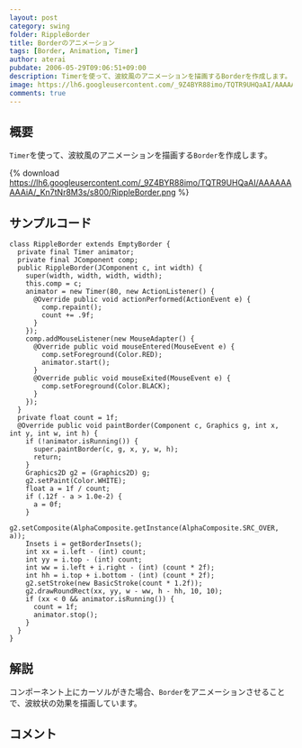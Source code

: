 ```yaml
---
layout: post
category: swing
folder: RippleBorder
title: Borderのアニメーション
tags: [Border, Animation, Timer]
author: aterai
pubdate: 2006-05-29T09:06:51+09:00
description: Timerを使って、波紋風のアニメーションを描画するBorderを作成します。
image: https://lh6.googleusercontent.com/_9Z4BYR88imo/TQTR9UHQaAI/AAAAAAAAAiA/_Kn7tNr8M3s/s800/RippleBorder.png
comments: true
---
```

## 概要
`Timer`を使って、波紋風のアニメーションを描画する`Border`を作成します。

{% download https://lh6.googleusercontent.com/_9Z4BYR88imo/TQTR9UHQaAI/AAAAAAAAAiA/_Kn7tNr8M3s/s800/RippleBorder.png %}

## サンプルコード
<pre class="prettyprint"><code>class RippleBorder extends EmptyBorder {
  private final Timer animator;
  private final JComponent comp;
  public RippleBorder(JComponent c, int width) {
    super(width, width, width, width);
    this.comp = c;
    animator = new Timer(80, new ActionListener() {
      @Override public void actionPerformed(ActionEvent e) {
        comp.repaint();
        count += .9f;
      }
    });
    comp.addMouseListener(new MouseAdapter() {
      @Override public void mouseEntered(MouseEvent e) {
        comp.setForeground(Color.RED);
        animator.start();
      }
      @Override public void mouseExited(MouseEvent e) {
        comp.setForeground(Color.BLACK);
      }
    });
  }
  private float count = 1f;
  @Override public void paintBorder(Component c, Graphics g, int x, int y, int w, int h) {
    if (!animator.isRunning()) {
      super.paintBorder(c, g, x, y, w, h);
      return;
    }
    Graphics2D g2 = (Graphics2D) g;
    g2.setPaint(Color.WHITE);
    float a = 1f / count;
    if (.12f - a &gt; 1.0e-2) {
      a = 0f;
    }
    g2.setComposite(AlphaComposite.getInstance(AlphaComposite.SRC_OVER, a));
    Insets i = getBorderInsets();
    int xx = i.left - (int) count;
    int yy = i.top - (int) count;
    int ww = i.left + i.right - (int) (count * 2f);
    int hh = i.top + i.bottom - (int) (count * 2f);
    g2.setStroke(new BasicStroke(count * 1.2f));
    g2.drawRoundRect(xx, yy, w - ww, h - hh, 10, 10);
    if (xx &lt; 0 &amp;&amp; animator.isRunning()) {
      count = 1f;
      animator.stop();
    }
  }
}
</code></pre>

## 解説
コンポーネント上にカーソルがきた場合、`Border`をアニメーションさせることで、波紋状の効果を描画しています。

## コメント
